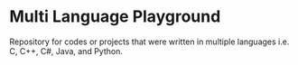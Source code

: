 # Multi Language Playground

Repository for codes or projects that were written in multiple languages i.e. C, C++, C#, Java, and Python.

